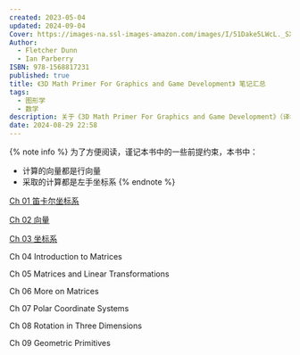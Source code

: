 ```yaml
---
created: 2023-05-04
updated: 2024-09-04
Cover: https://images-na.ssl-images-amazon.com/images/I/51Dake5LWcL._SX404_BO1,204,203,200_.jpg
Author:
  - Fletcher Dunn
  - Ian Parberry
ISBN: 978-1568817231
published: true
title: 《3D Math Primer For Graphics and Game Development》 笔记汇总
tags:
  - 图形学
  - 数学
description: 关于《3D Math Primer For Graphics and Game Development》（译名 《3D 数学基础：图形与游戏开发》）的阅读笔记，包含笛卡尔坐标系，矢量，坐标系转换等各种信息。
date: 2024-08-29 22:58
---
```


{% note info %}
为了方便阅读，谨记本书中的一些前提约束，本书中：
- 计算的向量都是行向量
- 采取的计算都是左手坐标系
{% endnote %}

[Ch 01 笛卡尔坐标系](/ch_01_cartesian_coordinate_systems)

[Ch 02 向量](/ch_02_vectors)

[Ch 03 坐标系](/ch_03_multiple_coordinate_spaces)

Ch 04 Introduction to Matrices

Ch 05 Matrices and Linear Transformations

Ch 06 More on Matrices

Ch 07 Polar Coordinate Systems

Ch 08 Rotation in Three Dimensions

Ch 09 Geometric Primitives

